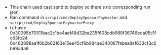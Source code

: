 - This chain used cast send to deploy so there's no corresponding run json
- Ran command in `script/cmd/DeploySponsorPaymaster` and `script/cmd/DeploySponsorPaymasterProxy`
- tx hash: 0x30095b70511bac2c1be4aef48d32be235f608cdb988f36746eda05c1fc63fb24, 0x462898aa1f6b2b62163e15ee45cf6b984ae340087fabea9af633cf3c6b99a4a8 